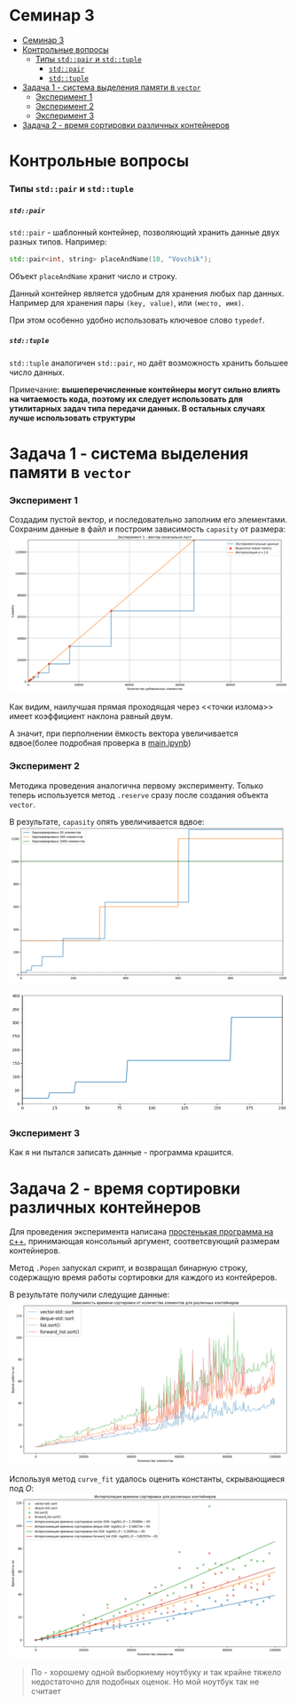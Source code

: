 # Семинар 3
- [Семинар 3](#семинар-3)
- [Контрольные вопросы](#контрольные-вопросы)
    - [Типы `std::pair` и `std::tuple`](#типы-stdpair-и-stdtuple)
        - [`std::pair`](#stdpair)
        - [`std::tuple`](#stdtuple)
- [Задача 1 - система выделения памяти в `vector`](#задача-1---система-выделения-памяти-в-vector)
    - [Эксперимент 1](#эксперимент-1)
    - [Эксперимент 2](#эксперимент-2)
    - [Эксперимент 3](#эксперимент-3)
- [Задача 2 - время сортировки различных контейнеров](#задача-2---время-сортировки-различных-контейнеров)

# Контрольные вопросы

### Типы `std::pair` и `std::tuple`

##### `std::pair`
`std::pair` - шаблонный контейнер, позволяющий хранить данные двух разных типов. Например:
```c++
std::pair<int, string> placeAndName(10, "Vovchik");
```

Объект `placeAndName` хранит число и строку. 

Данный контейнер является удобным для хранения любых пар данных. Например для хранения пары `(key, value)`, или `(место, имя)`. 

При этом особенно удобно использовать ключевое слово `typedef`.

##### `std::tuple`

`std::tuple` аналогичен `std::pair`, но даёт возможность хранить большее число данных.

Примечание: **вышеперечисленные контейнеры могут сильно влиять на читаемость кода, поэтому их следует использовать для утилитарных задач типа передачи данных. В остальных случаях лучше использовать структуры**



# Задача 1 - система выделения памяти в `vector`

### Эксперимент 1

Создадим пустой вектор, и последовательно заполним его элементами. Сохраним данные в файл и построим зависимость `capasity` от размера:
![Alt text](task1/experiment1.png)

Как видим, наилучшая прямая проходящая через <<точки излома>> имеет коэффициент наклона равный двум. 

А значит, при перполнении ёмкость вектора увеличивается вдвое(более подробная проверка в [main.ipynb](task1/main.ipynb))

### Эксперимент 2

Методика проведения аналогична первому эксперименту. Только теперь используется метод `.reserve` сразу после создания объекта `vector`. 

В результате, `capasity` опять увеличивается вдвое:
![Alt text](task1/experiment2.png)

![ALt text](task1/experiment2_1.png)

### Эксперимент 3

Как я ни пытался записать данные - программа крашится.

# Задача 2 - время сортировки различных контейнеров

Для проведения эксперимента написана [простенькая программа на c++](task2/main.cpp), принимающая консольный аргумент, соответсвующий размерам контейнеров.

Метод `.Popen` запускал скрипт, и возвращал бинарную строку, содержащую время работы сортировки для каждого из контейреров.

В результате получили следущие данные:
![Alt text](task2/time.png)

Используя метод `curve_fit` удалось оценить константы, скрывающиеся под $O$:
![Alt text](task2/interpolation.png)
> По - хорошему одной выборкиему ноутбуку и так крайне тяжело недостаточно для подобных оценок. Но мой ноутбук так не считает